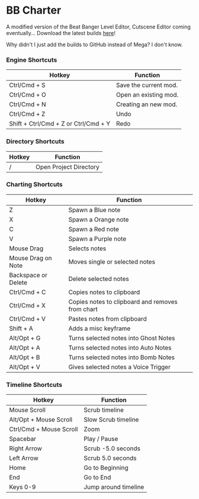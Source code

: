# BB Charter

A modified version of the Beat Banger Level Editor, Cutscene Editor coming eventually...
Download the latest builds [here](https://mega.nz/folder/KHhDhB5I#OP6ufDzOscwsbFnCZttBSw)!

Why didn't I just add the builds to GitHub instead of Mega? I don't know.

### Engine Shortcuts
| Hotkey | Function |
| ------ | ------ |
|Ctrl/Cmd + S|Save the current mod.|
|Ctrl/Cmd + O|Open an existing mod.|
|Ctrl/Cmd + N|Creating an new mod.|
|Ctrl/Cmd + Z|Undo|
|Shift + Ctrl/Cmd + Z or Ctrl/Cmd + Y|Redo|
### Directory Shortcuts
| Hotkey | Function |
| ------ | ------ |
|/|Open Project Directory|
### Charting Shortcuts
| Hotkey | Function |
| ------ | ------ |
|Z|Spawn a Blue note|
|X|Spawn a Orange note|
|C|Spawn a Red note|
|V|Spawn a Purple note|
|Mouse Drag|Selects notes|
|Mouse Drag on Note|Moves single or selected notes|
|Backspace or Delete|Delete selected notes|
|Ctrl/Cmd + C|Copies notes to clipboard|
|Ctrl/Cmd + X|Copies notes to clipboard and removes from chart|
|Ctrl/Cmd + V|Pastes notes from clipboard|
|Shift + A|Adds a misc keyframe|
|Alt/Opt + G|Turns selected notes into Ghost Notes|
|Alt/Opt + A|Turns selected notes into Auto Notes|
|Alt/Opt + B|Turns selected notes into Bomb Notes|
|Alt/Opt + V|Gives selected notes a Voice Trigger|
### Timeline Shortcuts
| Hotkey | Function |
| ------ | ------ |
|Mouse Scroll|Scrub timeline|
|Alt/Opt + Mouse Scroll|Slow Scrub timeline|
|Ctrl/Cmd + Mouse Scroll|Zoom|
|Spacebar|Play / Pause|
|Right Arrow|Scrub -5.0 seconds|
|Left Arrow|Scrub 5.0 seconds|
|Home|Go to Beginning|
|End|Go to End|
|Keys 0-9|Jump around timeline|
